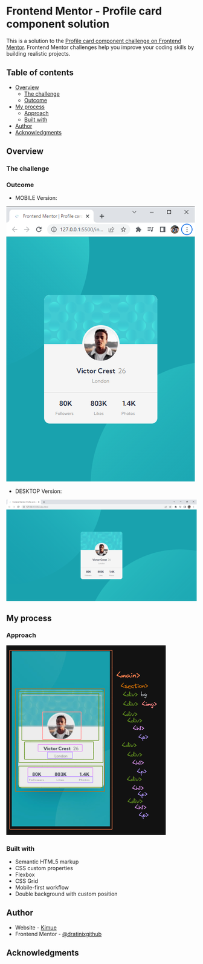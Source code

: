 # Frontend Mentor - Profile card component solution

This is a solution to the [Profile card component challenge on Frontend Mentor](https://www.frontendmentor.io/challenges/profile-card-component-cfArpWshJ). Frontend Mentor challenges help you improve your coding skills by building realistic projects. 

## Table of contents

- [Overview](#overview)
  - [The challenge](#the-challenge)
  - [Outcome](#outcome)
- [My process](#my-process)
  - [Approach](#approach)
  - [Built with](#built-with)
- [Author](#author)
- [Acknowledgments](#acknowledgments)


## Overview

### The challenge


### Outcome

- MOBILE Version:

![](./ssMobile.PNG)

- DESKTOP Version:

![](./ssDesktop.PNG)


## My process

### Approach

![](./theApproach.PNG)

### Built with

- Semantic HTML5 markup
- CSS custom properties
- Flexbox
- CSS Grid
- Mobile-first workflow
- Double background with custom position


## Author

- Website - [Kimue](https://dratinixgithub.github.io/FEM---profile-card-component)
- Frontend Mentor - [@dratinixgithub](https://www.frontendmentor.io/profile/dratinixgithub)


## Acknowledgments
